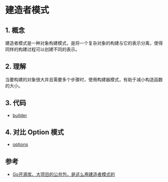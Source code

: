 # 建造者模式



## 1. 概念

建造者模式是一种对象构建模式，是将一个复杂对象的构建与它的表示分离，使得同样的构建过程可以创建不同的表示。



## 2. 理解

当要构建的对象很大并且需要多个步骤时，使用构建器模式，有助于减小构造函数的大小。



## 3. 代码

- [builder](./builder.go)





## 4. 对比 Option 模式

- [options](../options_pattern/README.md)

## 参考

- [Go开源库、大项目的公共包，是这么用建造者模式的](https://mp.weixin.qq.com/s?__biz=MzUzNTY5MzU2MA==&mid=2247496507&idx=1&sn=29617647f7e7c54c667abb11605c38ce&chksm=fa8322accdf4abbaa3222828ceb6f0566db26aabab529f1aa8258e8344f191867e6da88ec0d7&scene=178&cur_album_id=2531498848431669249#rd)